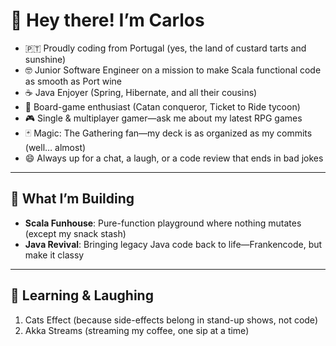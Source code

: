 <!-- 🚀 This README is powered by pastel de nata, bad puns, and Carlos’s endless coffee supply -->

# 👋 Hey there! I’m Carlos

- 🇵🇹 Proudly coding from Portugal (yes, the land of custard tarts and sunshine)  
- 🤓 Junior Software Engineer on a mission to make Scala functional code as smooth as Port wine  
- ☕️ Java Enjoyer (Spring, Hibernate, and all their cousins)  
- 🎲 Board-game enthusiast (Catan conqueror, Ticket to Ride tycoon)  
- 🎮 Single & multiplayer gamer—ask me about my latest RPG games
- 🃏 Magic: The Gathering fan—my deck is as organized as my commits (well… almost)  
- 😄 Always up for a chat, a laugh, or a code review that ends in bad jokes

---

## 🔭 What I’m Building
- **Scala Funhouse**: Pure-function playground where nothing mutates (except my snack stash)  
- **Java Revival**: Bringing legacy Java code back to life—Frankencode, but make it classy  

---

## 🌱 Learning & Laughing
1. Cats Effect (because side-effects belong in stand-up shows, not code)  
2. Akka Streams (streaming my coffee, one sip at a time)
